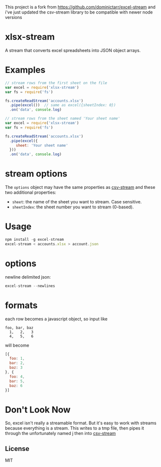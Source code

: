 This project is a fork from https://github.com/dominictarr/excel-stream and i've just updated the csv-stream library to be compatible with newer node versions

# xlsx-stream

A stream that converts excel spreadsheets into JSON object arrays.


# Examples

``` js
// stream rows from the first sheet on the file
var excel = require('xlsx-stream')
var fs = require('fs')

fs.createReadStream('accounts.xlsx')
  .pipe(excel())  // same as excel({sheetIndex: 0})
  .on('data', console.log)

```

``` js
// stream rows from the sheet named 'Your sheet name'
var excel = require('xlsx-stream')
var fs = require('fs')

fs.createReadStream('accounts.xlsx')
  .pipe(excel({
     sheet: 'Your sheet name'
  }))
  .on('data', console.log)

```

# stream options

The `options` object may have the same properties as [csv-stream](https://www.npmjs.com/package/csv-stream) and these two additional properties:

 * `sheet`: the name of the sheet you want to stream. Case sensitive.
 * `sheetIndex`: the sheet number you want to stream (0-based).

# Usage

``` js
npm install -g excel-stream
excel-stream < accounts.xlsx > account.json
```

# options

newline delimited json:

```js
excel-stream --newlines
```

# formats

each row becomes a javascript object, so input like

``` csv
foo, bar, baz
  1,   2,   3
  4,   5,   6
```

will become

``` js
[{
  foo: 1,
  bar: 2,
  baz: 3
}, {
  foo: 4,
  bar: 5,
  baz: 6
}]

```

# Don't Look Now

So, excel isn't really a streamable format.
But it's easy to work with streams because everything is a stream.
This writes to a tmp file, then pipes it through the unfortunately named [j](https://npm.im/j)
then into [csv-stream](https://npm.im/csv-stream)


## License

MIT
